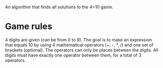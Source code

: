 An algorithm that finds all solutions to the 4=10 game.

# Game rules
4 digits are given (can be from 0 to 9). The goal is to make an expression that equals 10 by using 4 mathematical operators (+, -, *, /) and one set of brackets (optional).
The operators can only be places between the digits. All digits must have exactly one operator between them, for a total of 3 operators.
